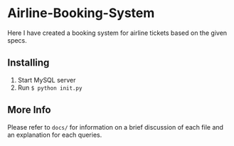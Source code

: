 # Airline-Booking-System

Here I have created a booking system for airline tickets based on the given specs. 

## Installing
1. Start MySQL server 
1. Run `$ python init.py`

## More Info
Please refer to `docs/` for information on a brief discussion of each file and an explanation for each queries. 




